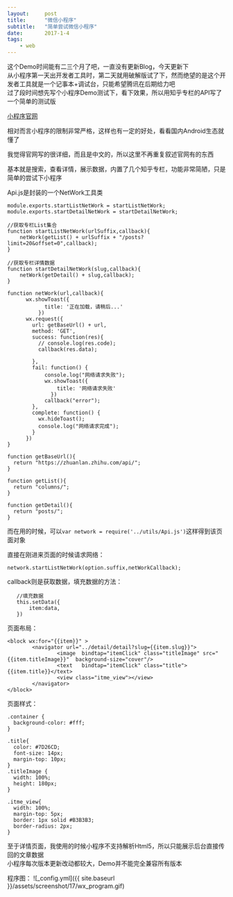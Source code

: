 ```yaml
---
layout:     post
title:      "微信小程序"
subtitle:   "简单尝试微信小程序"
date:       2017-1-4
tags:
    - web
---
```


这个Demo时间能有二三个月了吧，一直没有更新Blog，今天更新下<br>
从小程序第一天出开发者工具时，第二天就用破解版试了下，然而绝望的是这个开发者工具就是一个记事本+调试台，只能希望腾讯在后期给力吧<br>
过了段时间想先写个小程序Demo测试下，看下效果，所以用知乎专栏的API写了一个简单的测试版<br>


[小程序官网](https://mp.weixin.qq.com/debug/wxadoc/dev/?t=20161230)<br>

相对而言小程序的限制非常严格，这样也有一定的好处，看看国内Android生态就懂了<br>

我觉得官网写的很详细，而且是中文的，所以这里不再重复叙述官网有的东西<br>


基本就是搜索，查看详情，展示数据，内置了几个知乎专栏，功能非常简陋，只是简单的尝试下小程序<br>

Api.js是封装的一个NetWork工具类

	
	module.exports.startListNetWork = startListNetWork;
	module.exports.startDetailNetWork = startDetailNetWork;
	
	//获取专栏List集合
	function startListNetWork(urlSuffix,callback){
	    netWork(getList() + urlSuffix + "/posts?limit=20&offset=0",callback);
	}
	
	//获取专栏详情数据
	function startDetailNetWork(slug,callback){
	    netWork(getDetail() + slug,callback);
	}
	
	function netWork(url,callback){
	      wx.showToast({
	            title: '正在加载，请稍后...'
	          })
	      wx.request({
	        url: getBaseUrl() + url,
	        method: 'GET', 
	        success: function(res){
	          // console.log(res.code);
	          callback(res.data);
	          
	        },
	        fail: function() {
	            console.log("网络请求失败");
	            wx.showToast({
	                title: '网络请求失败'
	              })
	            callback("error");
	        },
	        complete: function() {
	          wx.hideToast();
	          console.log("网络请求完成");
	        }
	      })
	}
	
	function getBaseUrl(){
	  return "https://zhuanlan.zhihu.com/api/";
	}
	
	function getList(){
	  return "columns/";
	}
	
	function getDetail(){
	  return "posts/";
	}

而在用的时候，可以`var network = require('../utils/Api.js')`这样得到该页面对象


直接在刚进来页面的时候请求网络：

    network.startListNetWork(option.suffix,netWorkCallback);

callback则是获取数据，填充数据的方法：
		
	   //填充数据	
       this.setData({
           item:data,
       })


页面布局：
	
	<block wx:for="{{item}}" >
	        <navigator url="../detail/detail?slug={{item.slug}}">
	                <image  bindtap="itemClick" class="titleImage" src="{{item.titleImage}}"  background-size="cover"/>
	                <text   bindtap="itemClick" class="title">{{item.title}}</text>
	                <view class="itme_view"></view>
	        </navigator>
	</block>

页面样式：

	.container {
	  background-color: #fff;
	}
	
	.title{
	  color: #7D26CD;
	  font-size: 14px;
	  margin-top: 10px;
	}
	.titleImage {
	  width: 100%;
	  height: 180px;
	}
	
	.itme_view{
	  width: 100%;
	  margin-top: 5px;
	  border: 1px solid #B3B3B3;
	  border-radius: 2px;
	}


至于详情页面，我使用的时候小程序不支持解析Html5，所以只能展示后台直接传回的文章数据
<br>
小程序每次版本更新改动都较大，Demo并不能完全兼容所有版本

程序图：
![_config.yml]({{ site.baseurl }}/assets/screenshot/17/wx_program.gif)
